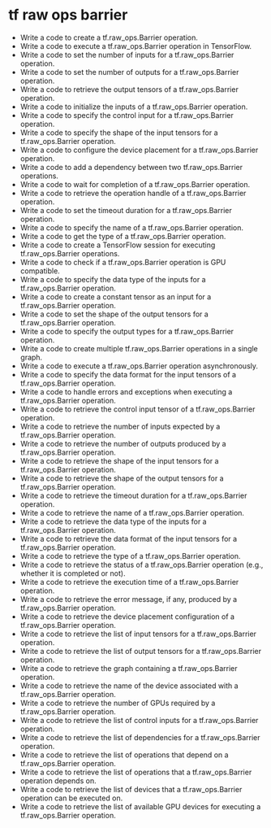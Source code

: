 # tf raw ops barrier

- Write a code to create a tf.raw_ops.Barrier operation.
- Write a code to execute a tf.raw_ops.Barrier operation in TensorFlow.
- Write a code to set the number of inputs for a tf.raw_ops.Barrier operation.
- Write a code to set the number of outputs for a tf.raw_ops.Barrier operation.
- Write a code to retrieve the output tensors of a tf.raw_ops.Barrier operation.
- Write a code to initialize the inputs of a tf.raw_ops.Barrier operation.
- Write a code to specify the control input for a tf.raw_ops.Barrier operation.
- Write a code to specify the shape of the input tensors for a tf.raw_ops.Barrier operation.
- Write a code to configure the device placement for a tf.raw_ops.Barrier operation.
- Write a code to add a dependency between two tf.raw_ops.Barrier operations.
- Write a code to wait for completion of a tf.raw_ops.Barrier operation.
- Write a code to retrieve the operation handle of a tf.raw_ops.Barrier operation.
- Write a code to set the timeout duration for a tf.raw_ops.Barrier operation.
- Write a code to specify the name of a tf.raw_ops.Barrier operation.
- Write a code to get the type of a tf.raw_ops.Barrier operation.
- Write a code to create a TensorFlow session for executing tf.raw_ops.Barrier operations.
- Write a code to check if a tf.raw_ops.Barrier operation is GPU compatible.
- Write a code to specify the data type of the inputs for a tf.raw_ops.Barrier operation.
- Write a code to create a constant tensor as an input for a tf.raw_ops.Barrier operation.
- Write a code to set the shape of the output tensors for a tf.raw_ops.Barrier operation.
- Write a code to specify the output types for a tf.raw_ops.Barrier operation.
- Write a code to create multiple tf.raw_ops.Barrier operations in a single graph.
- Write a code to execute a tf.raw_ops.Barrier operation asynchronously.
- Write a code to specify the data format for the input tensors of a tf.raw_ops.Barrier operation.
- Write a code to handle errors and exceptions when executing a tf.raw_ops.Barrier operation.
- Write a code to retrieve the control input tensor of a tf.raw_ops.Barrier operation.
- Write a code to retrieve the number of inputs expected by a tf.raw_ops.Barrier operation.
- Write a code to retrieve the number of outputs produced by a tf.raw_ops.Barrier operation.
- Write a code to retrieve the shape of the input tensors for a tf.raw_ops.Barrier operation.
- Write a code to retrieve the shape of the output tensors for a tf.raw_ops.Barrier operation.
- Write a code to retrieve the timeout duration for a tf.raw_ops.Barrier operation.
- Write a code to retrieve the name of a tf.raw_ops.Barrier operation.
- Write a code to retrieve the data type of the inputs for a tf.raw_ops.Barrier operation.
- Write a code to retrieve the data format of the input tensors for a tf.raw_ops.Barrier operation.
- Write a code to retrieve the type of a tf.raw_ops.Barrier operation.
- Write a code to retrieve the status of a tf.raw_ops.Barrier operation (e.g., whether it is completed or not).
- Write a code to retrieve the execution time of a tf.raw_ops.Barrier operation.
- Write a code to retrieve the error message, if any, produced by a tf.raw_ops.Barrier operation.
- Write a code to retrieve the device placement configuration of a tf.raw_ops.Barrier operation.
- Write a code to retrieve the list of input tensors for a tf.raw_ops.Barrier operation.
- Write a code to retrieve the list of output tensors for a tf.raw_ops.Barrier operation.
- Write a code to retrieve the graph containing a tf.raw_ops.Barrier operation.
- Write a code to retrieve the name of the device associated with a tf.raw_ops.Barrier operation.
- Write a code to retrieve the number of GPUs required by a tf.raw_ops.Barrier operation.
- Write a code to retrieve the list of control inputs for a tf.raw_ops.Barrier operation.
- Write a code to retrieve the list of dependencies for a tf.raw_ops.Barrier operation.
- Write a code to retrieve the list of operations that depend on a tf.raw_ops.Barrier operation.
- Write a code to retrieve the list of operations that a tf.raw_ops.Barrier operation depends on.
- Write a code to retrieve the list of devices that a tf.raw_ops.Barrier operation can be executed on.
- Write a code to retrieve the list of available GPU devices for executing a tf.raw_ops.Barrier operation.